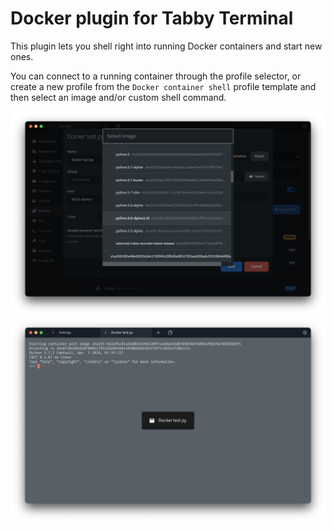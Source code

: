 # Docker plugin for Tabby Terminal

This plugin lets you shell right into running Docker containers and start new ones.

You can connect to a running container through the profile selector, or create a new profile from the `Docker container shell` profile template and then select an image and/or custom shell command.

![](screenshot1.png)
![](screenshot2.png)
